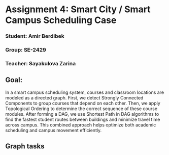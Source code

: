 # Assignment 4: Smart City / Smart Campus Scheduling Case
### Student: Amir Berdibek

### Group: SE-2429

### Teacher: Sayakulova Zarina
## Goal:
In a smart campus scheduling system, courses and classroom locations are modeled as a directed graph. First, we detect Strongly Connected Components to group courses that depend on each other. Then, we apply Topological Ordering to determine the correct sequence of these course modules. After forming a DAG, we use Shortest Path in DAG algorithms to find the fastest student routes between buildings and minimize travel time across campus. This combined approach helps optimize both academic scheduling and campus movement efficiently.

## Graph tasks
